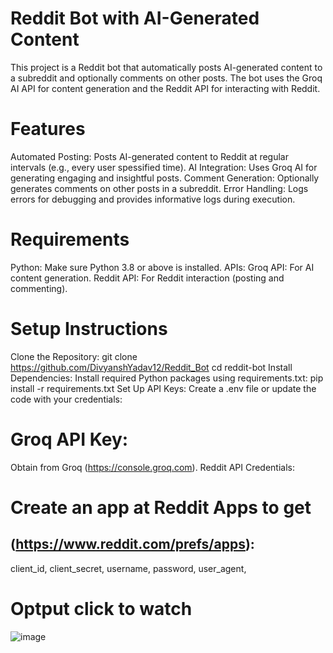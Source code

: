 # Reddit Bot with AI-Generated Content
This project is a Reddit bot that automatically posts AI-generated content to a subreddit and optionally comments on other posts. The bot uses the Groq AI API for content generation and the Reddit API for interacting with Reddit.

# Features
Automated Posting: Posts AI-generated content to Reddit at regular intervals (e.g., every user spessified time).
AI Integration: Uses Groq AI for generating engaging and insightful posts.
Comment Generation: Optionally generates comments on other posts in a subreddit.
Error Handling: Logs errors for debugging and provides informative logs during execution.
# Requirements
Python: Make sure Python 3.8 or above is installed.
APIs:
Groq API: For AI content generation.
Reddit API: For Reddit interaction (posting and commenting).
# Setup Instructions
Clone the Repository:
git clone https://github.com/DivyanshYadav12/Reddit_Bot
cd reddit-bot
Install Dependencies: Install required Python packages using requirements.txt:
pip install -r requirements.txt
Set Up API Keys:
Create a .env file or update the code with your credentials:
# Groq API Key: 
Obtain from Groq (https://console.groq.com).
Reddit API Credentials:
# Create an app at Reddit Apps to get 
## (https://www.reddit.com/prefs/apps):
client_id,
client_secret,
username,
password,
user_agent,
# Optput click to watch
![image](https://github.com/user-attachments/assets/aca1f5ef-5fdd-4a40-b93f-d4483c76f641)
